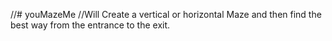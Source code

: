 //# youMazeMe
//Will Create a vertical or horizontal Maze and then find the best way from the entrance to the exit.

		

